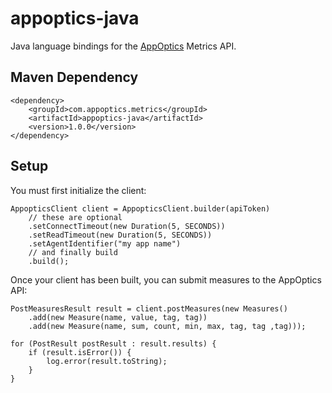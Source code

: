 # appoptics-java

Java language bindings for the [AppOptics](https://www.appoptics.com) Metrics API.

## Maven Dependency

    <dependency>
        <groupId>com.appoptics.metrics</groupId>
        <artifactId>appoptics-java</artifactId>
        <version>1.0.0</version>
    </dependency>

## Setup

You must first initialize the client:

    AppopticsClient client = AppopticsClient.builder(apiToken)
        // these are optional
        .setConnectTimeout(new Duration(5, SECONDS))
        .setReadTimeout(new Duration(5, SECONDS))
        .setAgentIdentifier("my app name")
        // and finally build
        .build();
    
Once your client has been built, you can submit measures to the AppOptics
API:

    PostMeasuresResult result = client.postMeasures(new Measures()
        .add(new Measure(name, value, tag, tag))
        .add(new Measure(name, sum, count, min, max, tag, tag ,tag)));
    
    for (PostResult postResult : result.results) {
        if (result.isError()) {
            log.error(result.toString);
        }
    }

